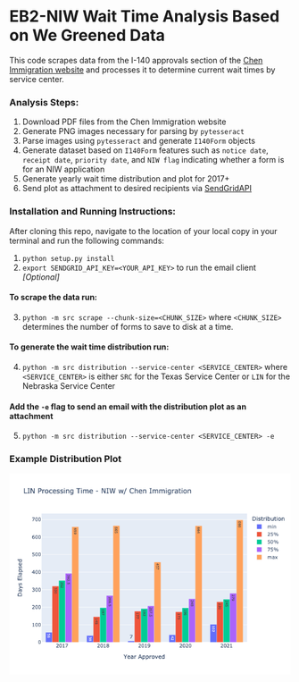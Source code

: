 # EB2-NIW Wait Time Analysis Based on We Greened Data

This code scrapes data from the I-140 approvals section of the [Chen Immigration website](https://www.wegreened.com/eb1_niw_approvals) and processes it to determine current wait times by service center.

### Analysis Steps:

1. Download PDF files from the Chen Immigration website
2. Generate PNG images necessary for parsing by `pytesseract`
3. Parse images using `pytesseract` and generate `I140Form` objects
4. Generate dataset based on `I140Form` features such as `notice date`, `receipt date`, `priority date`, and `NIW flag` indicating whether a form is for an NIW application
5. Generate yearly wait time distribution and plot for 2017+
6. Send plot as attachment to desired recipients via [SendGridAPI](https://sendgrid.com/)

### Installation and Running Instructions:
After cloning this repo, navigate to the location of your local copy in your terminal and run the following commands:
1. `python setup.py install`
2. `export SENDGRID_API_KEY=<YOUR_API_KEY>` to run the email client _[Optional]_

#### To scrape the data run:
3. `python -m src scrape --chunk-size=<CHUNK_SIZE>` where `<CHUNK_SIZE>` determines the number of forms to save to disk at a time.
#### To generate the wait time distribution run:
4. `python -m src distribution --service-center <SERVICE_CENTER>` where `<SERVICE_CENTER>` is either `SRC` for the Texas Service Center or `LIN` for the Nebraska Service Center
#### Add the `-e` flag to send an email with the distribution plot as an attachment
5. `python -m src distribution --service-center <SERVICE_CENTER> -e`

### Example Distribution Plot
<img src="./src/images/LIN_processing_time.png"/>
